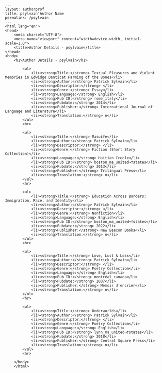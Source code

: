 
    ---
    layout: authorprof
    title: psylvain'Author Name 
    permalink: /psylvain
    ---
    <html lang="en">
    <head>
        <meta charset="UTF-8">
        <meta name="viewport" content="width=device-width, initial-scale=1.0">
        <title>Author Details - psylvain</title>
    </head>
    <body>
        <h1>Author Details - psylvain</h1>
        
            <ul>
                <li><strong>Title:</strong> Textual Pleasures and Violent Memories in Edwidge Danticat Farming of the Bones</li>
                <li><strong>Author:</strong> Patrick Sylvain</li>
                <li><strong>Descriptor:</strong> </li>
                <li><strong>Genre:</strong> Essay</li>
                <li><strong>Language:</strong> English</li>
                <li><strong>Pub ID:</strong> rome_italy</li>
                <li><strong>Pubdate:</strong> 2014</li>
                <li><strong>Publisher:</strong> International Journal of Language and Literature</li>
                <li><strong>Translation:</strong> n</li>
            </ul>
            <hr>
            
            <ul>
                <li><strong>Title:</strong> Masuife</li>
                <li><strong>Author:</strong> Patrick Sylvain</li>
                <li><strong>Descriptor:</strong> </li>
                <li><strong>Genre:</strong> Fiction (Short Story Collection)</li>
                <li><strong>Language:</strong> Haitian Creole</li>
                <li><strong>Pub ID:</strong> boston_ma_united¬†states</li>
                <li><strong>Pubdate:</strong> 2013</li>
                <li><strong>Publisher:</strong> Trilingual Press</li>
                <li><strong>Translation:</strong> n</li>
            </ul>
            <hr>
            
            <ul>
                <li><strong>Title:</strong> Education Across Borders: Immigration, Race, and Identity</li>
                <li><strong>Author:</strong> Patrick Sylvain</li>
                <li><strong>Descriptor:</strong> </li>
                <li><strong>Genre:</strong> Nonfiction</li>
                <li><strong>Language:</strong> English</li>
                <li><strong>Pub ID:</strong> boston_ma_united¬†states</li>
                <li><strong>Pubdate:</strong> 2022</li>
                <li><strong>Publisher:</strong> New Beacon Books</li>
                <li><strong>Translation:</strong> n</li>
            </ul>
            <hr>
            
            <ul>
                <li><strong>Title:</strong> Love, Lust & Loss</li>
                <li><strong>Author:</strong> Patrick Sylvain</li>
                <li><strong>Descriptor:</strong> </li>
                <li><strong>Genre:</strong> Poetry Collection</li>
                <li><strong>Language:</strong> English</li>
                <li><strong>Pub ID:</strong> montréal_canada</li>
                <li><strong>Pubdate:</strong> 2007</li>
                <li><strong>Publisher:</strong> Memoir d'encrier</li>
                <li><strong>Translation:</strong> n</li>
            </ul>
            <hr>
            
            <ul>
                <li><strong>Title:</strong> Underworlds</li>
                <li><strong>Author:</strong> Patrick Sylvain</li>
                <li><strong>Descriptor:</strong> </li>
                <li><strong>Genre:</strong> Poetry Collection</li>
                <li><strong>Language:</strong> English</li>
                <li><strong>Pub ID:</strong> lynn_ma_united¬†states</li>
                <li><strong>Pubdate:</strong> 2018</li>
                <li><strong>Publisher:</strong> Central Square Press</li>
                <li><strong>Translation:</strong> n</li>
            </ul>
            <hr>
            
        </body>
        </html>
        
